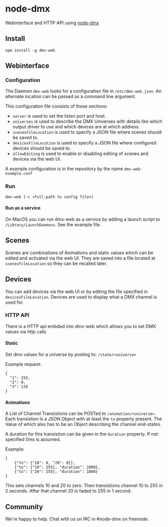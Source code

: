 # node-dmx

Webinterface and HTTP API using [node-dmx](https://github.com/node-dmx/dmx)

## Install

`npm install -g dmx-web`

## Webinterface

### Configuration

The Daemon `dmx-web` looks for a configuration file in `/etc/dmx-web.json`. An alternate location can be passed as a command line argument.

This configuration file consists of these sections:
- `server` is used to set the listen port and host.
- `universes` is used to describe the DMX Universes with details like which output driver to use and which devices are at which address.
- `scenesFileLocation` is used to specify a JSON file where scenes should be saved to. 
- `devicesFileLocation` is used to specify a JSON file where configured devices should be saved to. 
- `allowEditing` is used to enable or disabling editing of scenes and devices via the web UI. 

A example configuration is in the repository by the name `dmx-web-example.conf`

### Run

`dmx-web [-c <full-path to config file>]`

#### Run as a service

On MacOS you can run dmx-web as a service by adding a launch script to `/Library/LaunchDaemons`. See the example file.

## Scenes
Scenes are combinations of Animations and static values which can be edited and activated via the web UI. They are saved into a file located at `scenesFileLocation` so they can be recalled later.

## Devices
You can add devices via the web UI or by editing the file specified in `devicesFileLocation`. Devices are used to display what a DMX channel is used for.

### HTTP API
There is a HTTP api embded into dmx-web which allows you to set DMX values via http calls

#### Static
Set dmx values for a universe by posting to: `/state/<universe>`

Example request:
```
{
  "1": 255,
  "2": 0,
  "3": 128
} 
```

#### Animations
A List of Channel Transistions can be POSTed to `/animation/<universe>`. Each transistion is a JSON Object with at least the `to` property present. The Value of which also has to be an Object describing the channel end-states.

A duration for this transistion can be given in the `duration` property.
If not specified 0ms is assumed.

Example:

	[
		{"to": {"10": 0, "20": 0}},
		{"to": {"10": 255}, "duration": 2000},
		{"to": {"20": 255}, "duration": 1000}
	]

This sets channels 10 and 20 to zero. Then transistions channel 10 to 255 in 2 seconds. After that channel 20 is faded to 255 in 1 second.


## Community

We're happy to help. Chat with us on IRC in #node-dmx on freenode.
